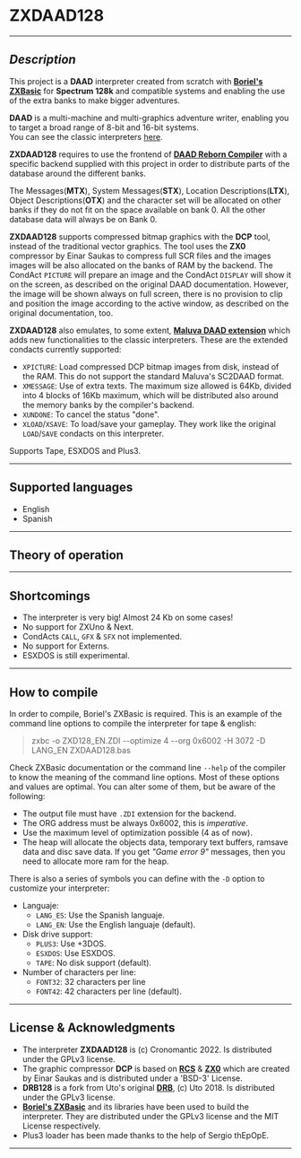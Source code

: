 # **ZXDAAD128**

***

## ***Description***

This project is a **DAAD** interpreter created from scratch with [**Boriel's ZXBasic**](https://github.com/boriel/zxbasic) for **Spectrum 128k** and compatible systems and enabling the use of the extra banks to make bigger adventures.

**DAAD** is a multi-machine and multi-graphics adventure writer, enabling you to target a broad range of 8-bit and 16-bit systems.  
You can see the classic interpreters [here](https://github.com/daad-adventure-writer/daad).

**ZXDAAD128** requires to use the frontend of [**DAAD Reborn Compiler**](https://github.com/daad-adventure-writer/DRC/wiki) with a specific backend supplied with this project in order to distribute parts of the database around the different banks.

The Messages(**MTX**), System Messages(**STX**), Location Descriptions(**LTX**), Object Descriptions(**OTX**) and the character set will be allocated on other banks if they do not fit on the space available on bank 0. All the other database data will always be on Bank 0.

**ZXDAAD128** supports compressed bitmap graphics with the **DCP** tool, instead of the traditional vector graphics.
The tool uses the **ZX0** compressor by Einar Saukas to compress full SCR files and the images images will be also allocated on the banks of RAM by the backend.
The CondAct `PICTURE` will prepare an image and the CondAct `DISPLAY` will show it on the screen, as described on the original DAAD documentation.
However, the image will be shown always on full screen, there is no provision to clip and position the image according to the active window, as described on the original documentation, too.

**ZXDAAD128**  also emulates, to some extent, [**Maluva DAAD extension**](https://github.com/Utodev/MALUVA/wiki) which adds new functionalities to the classic interpreters. These are the extended condacts currently supported:

- `XPICTURE`: Load compressed DCP bitmap images from disk, instead of the RAM. This do not support the standard Maluva's SC2DAAD format. 
- `XMESSAGE`: Use of extra texts. The maximum size allowed is 64Kb, divided into 4 blocks of 16Kb maximum, which will be distributed also around the memory banks by the compiler's backend.
- `XUNDONE`: To cancel the status "done".
- `XLOAD`/`XSAVE`: To load/save your gameplay. They work like the original `LOAD`/`SAVE` condacts on this interpreter.

Supports Tape, ESXDOS and Plus3.

***

## **Supported languages**

- English
- Spanish

***

## **Theory of operation**



***

## **Shortcomings**
- The interpreter is very big! Almost 24 Kb on some cases!
- No support for ZXUno & Next.
- CondActs `CALL`, `GFX` & `SFX` not implemented.
- No support for Externs.
- ESXDOS is still experimental.

***

## **How to compile**

In order to compile, Boriel's ZXBasic is required.
This is an example of the command line options to compile the interpreter for tape & english:
  
  > zxbc -o ZXD128_EN.ZDI --optimize 4 --org 0x6002 -H 3072 -D LANG_EN ZXDAAD128.bas 

Check ZXBasic documentation or the command line `--help` of the compiler to know the meaning of the command line options. 
Most of these options and values are optimal. You can alter some of them, but be aware of the following:

* The output file must have `.ZDI` extension for the backend.
* The ORG address must be always 0x6002, this is *imperative*.
* Use the maximum level of optimization possible (4 as of now).
* The heap will allocate the objects data, temporary text buffers, ramsave data and disc save data. If you get *"Game error 9"* messages, then you need to allocate more ram for the heap.
  
There is also a series of symbols you can define with the `-D` option to customize your interpreter:

  - Languaje:
    * `LANG_ES`: Use the Spanish languaje.
    * `LANG_EN`: Use the English languaje (default). 
  - Disk drive support:
    * `PLUS3`: Use +3DOS.
    * `ESXDOS`: Use ESXDOS.
    * `TAPE`: No disk support (default). 
  - Number of characters per line:
    * `FONT32`: 32 characters per line
    * `FONT42`: 42 characters per line (default). 

***
## **License & Acknowledgments**

 - The interpreter **ZXDAAD128** is (c) Cronomantic 2022. Is distributed under the GPLv3 license.
 - The graphic compressor **DCP** is based on [**RCS**](https://github.com/einar-saukas/RCS) & [**ZX0**](https://github.com/einar-saukas/ZX0) which are created by Einar Saukas and is distributed under a 'BSD-3' License.
 - **DRB128** is a fork from Uto's original [**DRB**](https://github.com/daad-adventure-writer/daad), (c) Uto 2018. Is distributed under the GPLv3 license. 
 - [**Boriel's ZXBasic**](https://github.com/boriel/zxbasic) and its libraries have been used to build the interpreter. They are distributed under the GPLv3 license and the MIT License respectively.
 - Plus3 loader has been made thanks to the help of Sergio thEpOpE.

***
